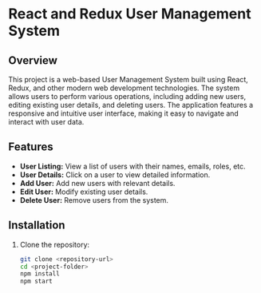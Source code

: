 # React and Redux User Management System

## Overview

This project is a web-based User Management System built using React, Redux, and other modern web development technologies. The system allows users to perform various operations, including adding new users, editing existing user details, and deleting users. The application features a responsive and intuitive user interface, making it easy to navigate and interact with user data.



## Features

- **User Listing:** View a list of users with their names, emails, roles, etc.
- **User Details:** Click on a user to view detailed information.
- **Add User:** Add new users with relevant details.
- **Edit User:** Modify existing user details.
- **Delete User:** Remove users from the system.

## Installation

1. Clone the repository:

   ```bash
   git clone <repository-url>
   cd <project-folder>
   npm install
   npm start



